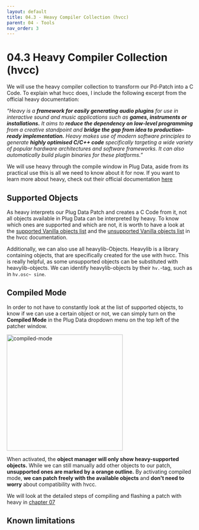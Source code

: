 ```yaml
---
layout: default
title: 04.3 - Heavy Compiler Collection (hvcc)
parent: 04 - Tools
nav_order: 3
---
```


# 04.3 Heavy Compiler Collection (hvcc)

We will use the heavy compiler collection to transform our Pd-Patch into a C Code. To explain what hvcc does, I include the following excerpt from the official heavy documentation:

_“Heavy is a **framework for easily generating audio plugins** for use in interactive sound and music applications such as **games, instruments or installations.**
It aims to **reduce the dependency on low-level programming** from a creative standpoint and **bridge the gap from idea to production-ready implementation.**
Heavy makes use of modern software principles to generate **highly optimised C/C++ code** specifically targeting a wide variety of popular hardware architectures and software frameworks. It can also automatically build plugin binaries for these platforms.”_

We will use heavy through the compile window in Plug Data, aside from its practical use this is all we need to know about it for now. If you want to learn more about heavy, check out their official documentation [here](https://github.com/Wasted-Audio/hvcc) 


## Supported Objects

As heavy interprets our Plug Data Patch and creates a C Code from it, not all objects available in Plug Data can be interpreted by heavy. To know which ones are supported and which are not, it is worth to have a look at the [supported Vanilla objects list](https://github.com/Wasted-Audio/hvcc/blob/develop/docs/09.supported_vanilla_objects.md) and the [unsupported Vanilla objects list](https://github.com/Wasted-Audio/hvcc/blob/develop/docs/10.unsupported_vanilla_objects.md) in the hvcc documentation. 

Additionally, we can also use all heavylib-Objects. Heavylib is a library containing objects, that are specifically created for the use with hvcc. This is really helpful, as some unsupported objects can be substituted with heavylib-objects. We can identify heavylib-objects by their `hv.`-tag, such as in `hv.osc~ sine`.

## Compiled Mode

In order to not have to constantly look at the list of supported objects, to know if we can use a certain object or not, we can simply turn on the **Compiled Mode** in the Plug Data dropdown menu on the top left of the patcher window.

<img width="313" alt="compiled-mode" src="https://github.com/user-attachments/assets/7b2cf893-de0e-40b8-a1de-602555127de5" />

When activated, the **object manager will only show heavy-supported objects.** While we can still manually add other objects to our patch, **unsupported ones are marked by a orange outline.** By activating compiled mode, **we can patch freely with the available objects** and **don't need to worry** about compatibility with hvcc.

We will look at the detailed steps of compiling and flashing a patch with heavy in [chapter 07](/chapter-07/07-flashing-a-patch.md) 


## Known limitations
